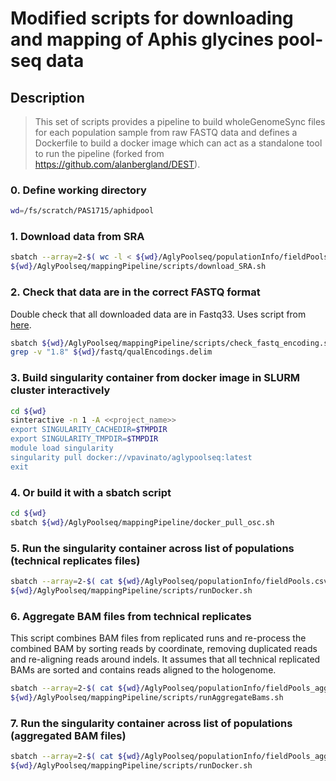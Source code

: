 # Modified scripts for downloading and mapping of Aphis glycines pool-seq data

## Description
> This set of scripts provides a pipeline to build wholeGenomeSync files for each population sample from raw FASTQ data and defines a Dockerfile to build a docker image which can act as a standalone tool to run the pipeline (forked from https://github.com/alanbergland/DEST).

### 0. Define working directory
```bash
wd=/fs/scratch/PAS1715/aphidpool
```

### 1. Download data from SRA
```bash
sbatch --array=2-$( wc -l < ${wd}/AglyPoolseq/populationInfo/fieldPools_aggregated.csv ) \
${wd}/AglyPoolseq/mappingPipeline/scripts/download_SRA.sh
```

### 2. Check that data are in the correct FASTQ format
Double check that all downloaded data are in Fastq33. Uses script from [here](https://github.com/brentp/bio-playground/blob/master/reads-utils/guess-encoding.py). </br>

```bash
sbatch ${wd}/AglyPoolseq/mappingPipeline/scripts/check_fastq_encoding.sh
grep -v "1.8" ${wd}/fastq/qualEncodings.delim
```

### 3. Build singularity container from docker image in SLURM cluster interactively
```bash
cd ${wd}
sinteractive -n 1 -A <<project_name>>
export SINGULARITY_CACHEDIR=$TMPDIR
export SINGULARITY_TMPDIR=$TMPDIR 
module load singularity
singularity pull docker://vpavinato/aglypoolseq:latest
exit
```

### 4. Or build it with a sbatch script
```bash
cd ${wd}
sbatch ${wd}/AglyPoolseq/mappingPipeline/docker_pull_osc.sh
```

### 5. Run the singularity container across list of populations (technical replicates files)
```bash
sbatch --array=2-$( cat ${wd}/AglyPoolseq/populationInfo/fieldPools.csv | cut -f1,13 -d',' | grep -v "NA" | wc -l ) \
${wd}/AglyPoolseq/mappingPipeline/scripts/runDocker.sh
```

### 6. Aggregate BAM files from technical replicates 
This script combines BAM files from replicated runs and re-process the combined BAM by sorting reads by coordinate, removing duplicated reads and re-aligning reads around indels.
 It assumes that all technical replicated BAMs are sorted and contains reads aligned to the hologenome.
```bash
sbatch --array=2-$( cat ${wd}/AglyPoolseq/populationInfo/fieldPools_aggregated.csv | cut -f1,13 -d',' | grep -v "NA" | wc -l ) \ 
${wd}/AglyPoolseq/mappingPipeline/scripts/runAggregateBams.sh
```

### 7. Run the singularity container across list of populations (aggregated BAM files)
```bash
sbatch --array=2-$( cat ${wd}/AglyPoolseq/populationInfo/fieldPools_aggregated.csv | cut -f1,13 -d',' | grep -v "NA" | wc -l ) \
${wd}/AglyPoolseq/mappingPipeline/scripts/runDocker.sh
```
